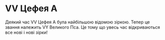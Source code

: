 # VV Цефея A

Деякий час VV Цефея A була найбільшою відомою зіркою. Тепер це звання належить
VY Великого Пса. Це тому що увесь час відкриваються все нові і нові зірки!
